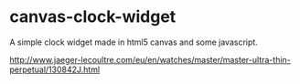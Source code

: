 # canvas-clock-widget

A simple clock widget made in html5 canvas and some javascript.

http://www.jaeger-lecoultre.com/eu/en/watches/master/master-ultra-thin-perpetual/130842J.html
